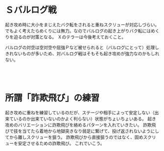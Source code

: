 # Ｓバルログ戦

起き攻め時に大小をまじえたバク転をされると重ねスクリューが対応しづらい。
でもよく考えたらめくりには無力。なのでバルログの起き上がりバク転にはめくりを迫るのが対策となる。
Ｘのテラーは今後考えておくこと。

バルログの対空は空対空や屈強Ｐなど被せられると（バルログにとって）処理しきれないものが多いため、対バルログ戦はそもそも起き攻めが強力なのかもしれない。

　  
　  

# 所謂「詐欺飛び」の練習

起き攻めに重ねを練習しているのだが、ステージや相手によって安定しない（出来ているのか出来ていないのかよく判らない）状態がちょいちょいある。
起き攻めのバリエーションに詐欺飛びを絡めるパターンを入れていきたい。
詐欺飛びで技を当てたら着地から地獄突きなり弱足に繋げて、投げ返されないようにしてから離しスクリューを狙う。
詐欺飛びから直接狙うのではなく、固めスクリューを安定させるための詐欺飛び。
これでいこう。
